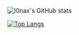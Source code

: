 ![l0nax's GitHub stats](https://github-readme-stats.vercel.app/api?username=l0nax&show_icons=true&count_private=true&theme=radical&include_all_commits=true)

[![Top Langs](https://github-readme-stats.vercel.app/api/top-langs/?username=l0nax&langs_count=8)](https://github.com/anuraghazra/github-readme-stats)


<!--
**l0nax/l0nax** is a ✨ _special_ ✨ repository because its `README.md` (this file) appears on your GitHub profile.

Here are some ideas to get you started:

- 🔭 I’m currently working on ...
- 🌱 I’m currently learning ...
- 👯 I’m looking to collaborate on ...
- 🤔 I’m looking for help with ...
- 💬 Ask me about ...
- 📫 How to reach me: ...
- 😄 Pronouns: ...
- ⚡ Fun fact: ...
-->

